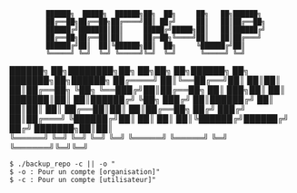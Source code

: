 

             ██████╗  █████╗  ██████╗██╗  ██╗     ██╗   ██╗██████╗            
             ██╔══██╗██╔══██╗██╔════╝██║ ██╔╝     ██║   ██║██╔══██╗           
             ██████╔╝███████║██║     █████╔╝█████╗██║   ██║██████╔╝           
             ██╔══██╗██╔══██║██║     ██╔═██╗╚════╝██║   ██║██╔═══╝            
             ██████╔╝██║  ██║╚██████╗██║  ██╗     ╚██████╔╝██║                
             ╚═════╝ ╚═╝  ╚═╝ ╚═════╝╚═╝  ╚═╝      ╚═════╝ ╚═╝                
 ██████╗ ██╗████████╗██╗  ██╗██╗   ██╗██████╗     ██╗      ███████╗██╗██████╗ 
██╔════╝ ██║╚══██╔══╝██║  ██║██║   ██║██╔══██╗    ╚██╗     ╚══███╔╝██║██╔══██╗
██║  ███╗██║   ██║   ███████║██║   ██║██████╔╝     ╚██╗      ███╔╝ ██║██████╔╝
██║   ██║██║   ██║   ██╔══██║██║   ██║██╔══██╗     ██╔╝     ███╔╝  ██║██╔═══╝ 
╚██████╔╝██║   ██║   ██║  ██║╚██████╔╝██████╔╝    ██╔╝     ███████╗██║██║     
 ╚═════╝ ╚═╝   ╚═╝   ╚═╝  ╚═╝ ╚═════╝ ╚═════╝     ╚═╝      ╚══════╝╚═╝╚═╝     
                                                                              

    $ ./backup_repo -c || -o "
    $ -o : Pour un compte [organisation]"
    $ -c : Pour un compte [utilisateur]"
